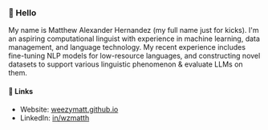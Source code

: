 ### 👋 Hello

My name is Matthew Alexander Hernandez (my full name just for kicks). I'm an aspiring computational linguist with experience in machine learning, data management, and language technology. My recent experience includes fine-tuning NLP models for low-resource languages, and constructing novel datasets to support various linguistic phenomenon & evaluate LLMs on them.

<!--
- 🌱 I’m currently learning about ontologies & taxonomies, machine translation, and MLOps
- 👨🏽‍💻 I’m currently contributing to open-source software and responding to discussions (helps prevent skills from being rusty!)
- 📖 I'm also translating various code documentation into Spanish
- Stay healthy🍎, keep running🏃‍♂️, and build some LEGO 🏗️🧱
-->

####  🔗 Links
  - Website: [weezymatt.github.io](https://weezymatt.github.io/)
  - LinkedIn: [in/wzmatth](https://www.linkedin.com/in/wzmatth/)
<!--
**weezymatt/weezymatt** is a ✨ _special_ ✨ repository because its `README.md` (this file) appears on your GitHub profile.

Here are some ideas to get you started:

- 🔭 I’m currently working on ...
- 🌱 I’m currently learning ...
- 👯 I’m looking to collaborate on ...
- 🤔 I’m looking for help with ...
- 💬 Ask me about ...
- 📫 How to reach me: ...
- 😄 Pronouns: ...
- ⚡ Fun fact: ...
-->
